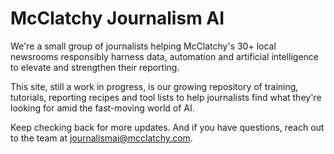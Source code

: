 # McClatchy Journalism AI

We're a small group of journalists helping McClatchy's 30+ local newsrooms responsibly harness data, automation and artificial intelligence to elevate and strengthen their reporting.

This site, still a work in progress, is our growing repository of training, tutorials, reporting recipes and tool lists to help journalists find what they're looking for amid the fast-moving world of AI.

Keep checking back for more updates. And if you have questions, reach out to the team at [journalismai@mcclatchy.com](mailto:journalismai@mcclatchy.com).